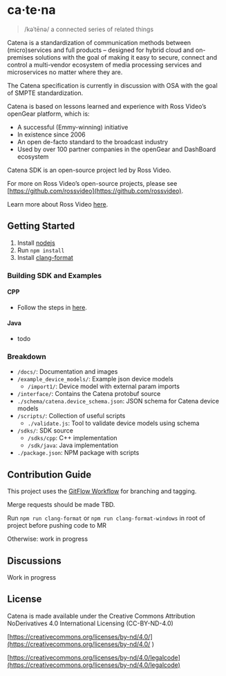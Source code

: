 # ca·te·na

> /kəˈtēnə/
> a connected series of related things

Catena is a standardization of communication methods between (micro)services and full products – designed for hybrid cloud and on-premises solutions with the goal of making it easy to secure, connect and control a multi-vendor ecosystem of media processing services and microservices no matter where they are.

The Catena specification is currently in discussion with OSA with the goal of SMPTE standardization.

Catena is based on lessons learned and experience with Ross Video’s openGear platform, which is:

* A successful (Emmy-winning) initiative
* In existence since 2006
* An open de-facto standard to the broadcast industry
* Used by over 100 partner companies in the openGear and DashBoard ecosystem

Catena SDK is an open-source project led by Ross Video.

For more on Ross Video’s open-source projects, please see [https://github.com/rossvideo](https://github.com/rossvideo).

Learn more about Ross Video [here](https://www.rossvideo.com/company/about-ross/).

## Getting Started

1. Install [nodejs](https://nodejs.org/en)
2. Run `npm install`
3. Install [clang-format](https://llvm.org/builds/)

### Building SDK and Examples

#### CPP

* Follow the steps in [here](./sdks/cpp/docs/cpp_sdk_main_page.md).

#### Java

* todo

### Breakdown

* `/docs/`: Documentation and images
* `/example_device_models/`: Example json device models 
  * `/import1/`: Device model with external param imports
* `/interface/`: Contains the Catena protobuf source
* `./schema/catena.device_schema.json`: JSON schema for Catena device models
* `/scripts/`: Collection of useful scripts
  * `./validate.js`: Tool to validate device models using schema
* `/sdks/`: SDK source
  * `/sdks/cpp`: C++ implementation
  * `/sdk/java`: Java implementation
* `./package.json`: NPM package with scripts

## Contribution Guide

This project uses the [GitFlow Workflow](https://www.atlassian.com/git/tutorials/comparing-workflows/gitflow-workflow) for branching and tagging.

Merge requests should be made TBD.

Run `npm run clang-format` or `npm run clang-format-windows` in root of project before pushing code to MR

Otherwise: work in progress

## Discussions

Work in progress

## License

Catena is made available under the Creative Commons Attribution NoDerivatives 4.0 International Licensing (CC-BY-ND-4.0)

[https://creativecommons.org/licenses/by-nd/4.0/](https://creativecommons.org/licenses/by-nd/4.0/
)

[https://creativecommons.org/licenses/by-nd/4.0/legalcode](https://creativecommons.org/licenses/by-nd/4.0/legalcode)
